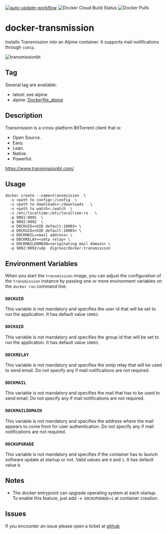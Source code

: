 [![auto-update-workflow](https://github.com/digrouz/docker-transmission/actions/workflows/auto-update.yml/badge.svg)](https://github.com/digrouz/docker-transmission/actions/workflows/auto-update.yml)
![Docker Cloud Build Status](https://img.shields.io/docker/cloud/build/digrouz/transmission)
![Docker Pulls](https://img.shields.io/docker/pulls/digrouz/transmission)

# docker-transmission
Installs Transmission into an Alpine container. It supports mail notifications through `ssmtp`.

![transmissionbt](https://upload.wikimedia.org/wikipedia/commons/archive/6/6d/20080126162557%21Transmission_icon.png)

## Tag
Several tag are available:
* latest: see alpine
* alpine: [Dockerfile_alpine](https://github.com/digrouz/docker-transmission/blob/master/Dockerfile_alpine)


## Description

Transmission is a cross-platform BitTorrent client that is:
- Open Source.
- Easy.
- Lean.
- Native.
- Powerful.

https://www.transmissionbt.com/

## Usage
    docker create --name=transmission  \
      -v <path to config>:/config  \
      -v <path to downloads>:/downloads   \
      -v <path to watch>:/watch  \
      -v /etc/localtime:/etc/localtime:ro   \
      -p 9091:9091  \
      -p 9092:9092  \
      -e DOCKUID=<UID default:10003> \
      -e DOCKGID=<GID default:10003> \
      -e DOCKMAIL=<mail address> \
      -e DOCKRELAY=<smtp relay> \
      -e DOCKMAILDOMAIN=<originating mail domain> \
      -p 9092:9092/udp  digrouz/docker-transmission

## Environment Variables

When you start the `transmission` image, you can adjust the configuration of the `transmission` instance by passing one or more environment variables on the `docker run` command line.

### `DOCKUID`

This variable is not mandatory and specifies the user id that will be set to run the application. It has default value `10003`.

### `DOCKGID`

This variable is not mandatory and specifies the group id that will be set to run the application. It has default value `10003`.

### `DOCKRELAY`

This variable is not mandatory and specifies the smtp relay that will be used to send email. Do not specify any if mail notifications are not required.

### `DOCKMAIL`

This variable is not mandatory and specifies the mail that has to be used to send email. Do not specify any if mail notifications are not required.

### `DOCKMAILDOMAIN`

This variable is not mandatory and specifies the address where the mail appears to come from for user authentication. Do not specify any if mail notifications are not required.

### `DOCKUPGRADE`

This variable is not mandatory and specifies if the container has to launch software update at startup or not. Valid values are `0` and `1`. It has default value `0`.

## Notes

* The docker entrypoint can upgrade operating system at each startup. To enable this feature, just add `-e DOCKUPGRADE=1` at container creation.

## Issues

If you encounter an issue please open a ticket at [github](https://github.com/digrouz/docker-transmission/issues)
